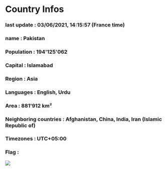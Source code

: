 # Country  Infos
### last update : 03/06/2021, 14:15:57 (France time)

### name : Pakistan
### Population : 194'125'062
### Capital : Islamabad
### Region : Asia
### Languages : English, Urdu
### Area : 881'912 km²
### Neighboring countries : Afghanistan, China, India, Iran (Islamic Republic of)
### Timezones : UTC+05:00

### Flag :
![](https://restcountries.eu/data/pak.svg)